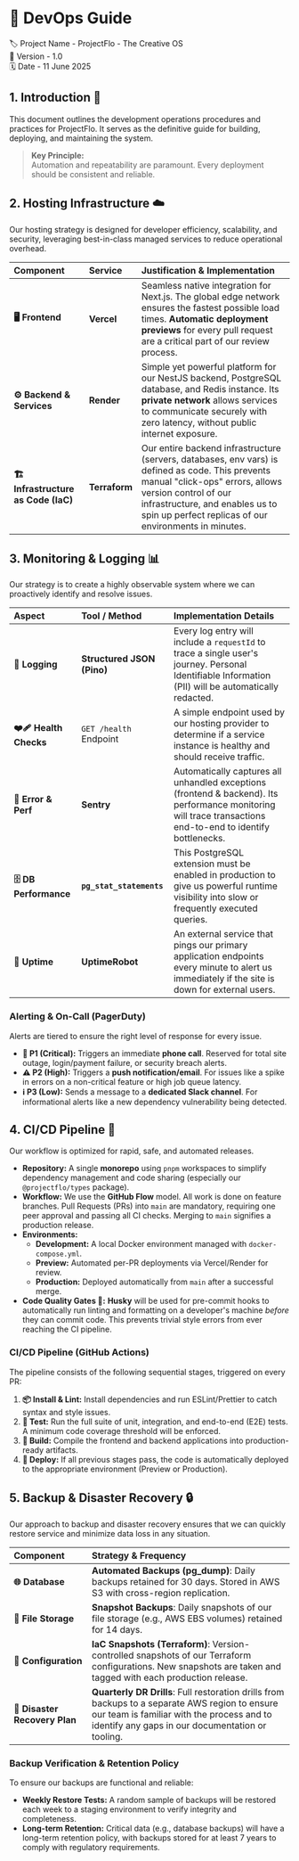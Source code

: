 # 🔧 DevOps Guide

<!-- ⎯⎯⎯⎯⎯⎯⎯⎯⎯⎯⎯⎯⎯⎯⎯⎯ PROJECT METADATA ⎯⎯⎯⎯⎯⎯⎯⎯⎯⎯⎯⎯⎯⎯⎯⎯ -->

🏷️ Project Name - ProjectFlo - The Creative OS  
🔢 Version - 1.0  
🗓️ Date - 11 June 2025

<!-- ⎯⎯⎯⎯⎯⎯⎯⎯⎯⎯⎯⎯⎯⎯⎯⎯ INTRODUCTION ⎯⎯⎯⎯⎯⎯⎯⎯⎯⎯⎯⎯⎯⎯⎯⎯ -->

## 1. Introduction 🎯

This document outlines the development operations procedures and practices for ProjectFlo. It serves as the definitive guide for building, deploying, and maintaining the system.

> **Key Principle:**  
> Automation and repeatability are paramount. Every deployment should be consistent and reliable.

<!-- ⎯⎯⎯⎯⎯⎯⎯⎯⎯⎯⎯⎯⎯⎯⎯⎯ HOSTING INFRASTRUCTURE ⎯⎯⎯⎯⎯⎯⎯⎯⎯⎯⎯⎯⎯⎯⎯⎯ -->

## 2. Hosting Infrastructure ☁️

Our hosting strategy is designed for developer efficiency, scalability, and security, leveraging best-in-class managed services to reduce operational overhead.

| Component                           | Service       | Justification & Implementation                                                                                                                                                                                                                         |
| :---------------------------------- | :------------ | :----------------------------------------------------------------------------------------------------------------------------------------------------------------------------------------------------------------------------------------------------- |
| **🖥️ Frontend**                     | **Vercel**    | Seamless native integration for Next.js. The global edge network ensures the fastest possible load times. **Automatic deployment previews** for every pull request are a critical part of our review process.                                          |
| **⚙️ Backend & Services**           | **Render**    | Simple yet powerful platform for our NestJS backend, PostgreSQL database, and Redis instance. Its **private network** allows services to communicate securely with zero latency, without public internet exposure.                                     |
| **🏗️ Infrastructure as Code (IaC)** | **Terraform** | Our entire backend infrastructure (servers, databases, env vars) is defined as code. This prevents manual "click-ops" errors, allows version control of our infrastructure, and enables us to spin up perfect replicas of our environments in minutes. |

<!-- ⎯⎯⎯⎯⎯⎯⎯⎯⎯⎯⎯⎯⎯⎯⎯⎯ MONITORING & LOGGING ⎯⎯⎯⎯⎯⎯⎯⎯⎯⎯⎯⎯⎯⎯⎯⎯ -->

## 3. Monitoring & Logging 📊

Our strategy is to create a highly observable system where we can proactively identify and resolve issues.

| Aspect                | Tool / Method              | Implementation Details                                                                                                                                       |
| :-------------------- | :------------------------- | :----------------------------------------------------------------------------------------------------------------------------------------------------------- |
| **📝 Logging**        | **Structured JSON (Pino)** | Every log entry will include a `requestId` to trace a single user's journey. Personal Identifiable Information (PII) will be automatically redacted.         |
| **❤️‍🩹 Health Checks**  | `GET /health` Endpoint     | A simple endpoint used by our hosting provider to determine if a service instance is healthy and should receive traffic.                                     |
| **🐞 Error & Perf**   | **Sentry**                 | Automatically captures all unhandled exceptions (frontend & backend). Its performance monitoring will trace transactions end-to-end to identify bottlenecks. |
| **🗄️ DB Performance** | **`pg_stat_statements`**   | This PostgreSQL extension must be enabled in production to give us powerful runtime visibility into slow or frequently executed queries.                     |
| **📡 Uptime**         | **UptimeRobot**            | An external service that pings our primary application endpoints every minute to alert us immediately if the site is down for external users.                |

### **Alerting & On-Call (PagerDuty)**

Alerts are tiered to ensure the right level of response for every issue.

- **🚨 P1 (Critical):** Triggers an immediate **phone call**. Reserved for total site outage, login/payment failure, or security breach alerts.
- **⚠️ P2 (High):** Triggers a **push notification/email**. For issues like a spike in errors on a non-critical feature or high job queue latency.
- **ℹ️ P3 (Low):** Sends a message to a **dedicated Slack channel**. For informational alerts like a new dependency vulnerability being detected.

<!-- ⎯⎯⎯⎯⎯⎯⎯⎯⎯⎯⎯⎯⎯⎯⎯⎯ CI/CD PIPELINE ⎯⎯⎯⎯⎯⎯⎯⎯⎯⎯⎯⎯⎯⎯⎯⎯ -->

## 4. CI/CD Pipeline 🔄

Our workflow is optimized for rapid, safe, and automated releases.

- **Repository:** A single **monorepo** using `pnpm` workspaces to simplify dependency management and code sharing (especially our `@projectflo/types` package).
- **Workflow:** We use the **GitHub Flow** model. All work is done on feature branches. Pull Requests (PRs) into `main` are mandatory, requiring one peer approval and passing all CI checks. Merging to `main` signifies a production release.
- **Environments:**
  - **Development:** A local Docker environment managed with `docker-compose.yml`.
  - **Preview:** Automated per-PR deployments via Vercel/Render for review.
  - **Production:** Deployed automatically from `main` after a successful merge.
- **Code Quality Gates 🐶:** **Husky** will be used for pre-commit hooks to automatically run linting and formatting on a developer's machine _before_ they can commit code. This prevents trivial style errors from ever reaching the CI pipeline.

### **CI/CD Pipeline (GitHub Actions)**

The pipeline consists of the following sequential stages, triggered on every PR:

1.  **📦 Install & Lint:** Install dependencies and run ESLint/Prettier to catch syntax and style issues.
2.  **🧪 Test:** Run the full suite of unit, integration, and end-to-end (E2E) tests. A minimum code coverage threshold will be enforced.
3.  **🧱 Build:** Compile the frontend and backend applications into production-ready artifacts.
4.  **🚀 Deploy:** If all previous stages pass, the code is automatically deployed to the appropriate environment (Preview or Production).

<!-- ⎯⎯⎯⎯⎯⎯⎯⎯⎯⎯⎯⎯⎯⎯⎯⎯ BACKUP & DISASTER RECOVERY ⎯⎯⎯⎯⎯⎯⎯⎯⎯⎯⎯⎯⎯⎯⎯⎯ -->

## 5. Backup & Disaster Recovery 🔒

Our approach to backup and disaster recovery ensures that we can quickly restore service and minimize data loss in any situation.

| Component                     | Strategy & Frequency                                                                                                                                                                             |
| :---------------------------- | :----------------------------------------------------------------------------------------------------------------------------------------------------------------------------------------------- |
| **🌐 Database**               | **Automated Backups (pg_dump)**: Daily backups retained for 30 days. Stored in AWS S3 with cross-region replication.                                                                             |
| **📂 File Storage**           | **Snapshot Backups**: Daily snapshots of our file storage (e.g., AWS EBS volumes) retained for 14 days.                                                                                          |
| **🔧 Configuration**          | **IaC Snapshots (Terraform)**: Version-controlled snapshots of our Terraform configurations. New snapshots are taken and tagged with each production release.                                    |
| **📅 Disaster Recovery Plan** | **Quarterly DR Drills**: Full restoration drills from backups to a separate AWS region to ensure our team is familiar with the process and to identify any gaps in our documentation or tooling. |

### **Backup Verification & Retention Policy**

To ensure our backups are functional and reliable:

- **Weekly Restore Tests:** A random sample of backups will be restored each week to a staging environment to verify integrity and completeness.
- **Long-term Retention:** Critical data (e.g., database backups) will have a long-term retention policy, with backups stored for at least 7 years to comply with regulatory requirements.

<!-- ⎯⎯⎯⎯⎯⎯⎯⎯⎯⎯⎯⎯⎯⎯⎯⎯ END OF DOCUMENT ⎯⎯⎯⎯⎯⎯⎯⎯⎯⎯⎯⎯⎯⎯⎯⎯ -->
